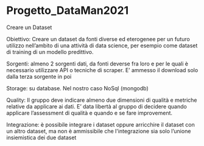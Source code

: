 # Progetto_DataMan2021
Creare un Dataset 

Obiettivo: Creare un dataset da fonti diverse ed eterogenee per un futuro utilizzo nell’ambito di una
attività di data science, per esempio come dataset di training di un modello predittivo.

Sorgenti: almeno 2 sorgenti dati, da fonti deverse fra loro e per le quali è necessario utilizzare API o
tecniche di scraper. E’ ammesso il download solo dalla terza sorgente in poi

Storage: su database. Nel nostro caso NoSql (mongodb)

Quality: Il gruppo deve indicare almeno due dimensioni di qualità e metriche relative da applicare
ai dati. E’ data libertà al gruppo di decidere quando applicare l’assessment di qualità e
quando e se fare improvement.

Integrazione: è possibile integrare i dataset oppure arricchire il dataset con un altro dataset, ma non è
ammissibile che l'integrazione sia solo l’unione insiemistica dei due dataset
